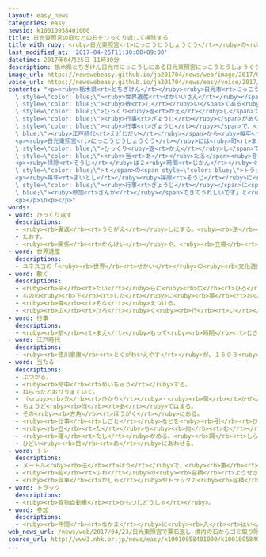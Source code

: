 ```yaml
---
layout: easy_news
categories: easy
newsid: k10010958401000
title: 日光東照宮の庭などの石をひっくり返して掃除する
title_with_ruby: <ruby>日光東照宮<rt>にっこうとうしょうぐう</rt></ruby>の<ruby>庭<rt>にわ</rt></ruby>などの<ruby>石<rt>いし</rt></ruby>をひっくり<ruby>返<rt>かえ</rt></ruby>して<ruby>掃除<rt>そうじ</rt></ruby>する
last_modified_at: '2017-04-25T11:30:00+09:00'
datetime: 2017年04月25日 11時30分
description: 栃木県とちぎけん日光市にっこうしにある日光東照宮にっこうとうしょうぐうと輪王寺りんのうじは、世界遺産せかいいさんになっています。
image_url: https://newswebeasy.github.io/ja201704/news/web/image/2017/04/25/k10010958401000.jpg
voice_url: https://newswebeasy.github.io/ja201704/news/easy/voice/2017/04/25/k10010958401000.mp3
contents: "<p><ruby>栃木県<rt>とちぎけん</rt></ruby><ruby>日光市<rt>にっこうし</rt></ruby>にある<ruby>日光東照宮<rt>にっこうとうしょうぐう</rt></ruby>と<ruby>輪王寺<rt>りんのうじ</rt></ruby>は、<span\
  \ style=\"color: blue;\"><ruby>世界遺産<rt>せかいいさん</rt></ruby></span>になっています。２３<ruby>日<rt>にち</rt></ruby>、この<ruby>神社<rt>じんじゃ</rt></ruby>と<ruby>寺<rt>てら</rt></ruby>の<ruby>庭<rt>にわ</rt></ruby>などに<span\
  \ style=\"color: blue;\"><ruby>敷<rt>し</rt></ruby>い</span>てある<ruby>栗石<rt>くりいし</rt></ruby>という<ruby>石<rt>いし</rt></ruby>を<span\
  \ style=\"color: blue;\">ひっくり<ruby>返<rt>かえ</rt></ruby>し</span>て<ruby>掃除<rt>そうじ</rt></ruby>する<span\
  \ style=\"color: blue;\"><ruby>行事<rt>ぎょうじ</rt></ruby></span>がありました。「<ruby>栗石返<rt>くりいしかえ</rt></ruby>し」という<span\
  \ style=\"color: blue;\"><ruby>行事<rt>ぎょうじ</rt></ruby></span>で、<span style=\"color:\
  \ blue;\"><ruby>江戸時代<rt>えどじだい</rt></ruby></span>から<ruby>毎年<rt>まいとし</rt></ruby><ruby>行<rt>おこな</rt></ruby>っています。</p>\n\
  <p><ruby>日光東照宮<rt>にっこうとうしょうぐう</rt></ruby>には<ruby>町<rt>まち</rt></ruby>の<ruby>人<rt>ひと</rt></ruby>３０００<ruby>人<rt>にん</rt></ruby>が<ruby>集<rt>あつ</rt></ruby>まって、<ruby>石<rt>いし</rt></ruby>を１つ１つ<ruby>手<rt>て</rt></ruby>で<span\
  \ style=\"color: blue;\">ひっくり<ruby>返<rt>かえ</rt></ruby>し</span>て、<ruby>石<rt>いし</rt></ruby>の<ruby>間<rt>あいだ</rt></ruby>の<ruby>葉<rt>は</rt></ruby>やごみなどを<ruby>取<rt>と</rt></ruby>ってきれいにしました。<ruby>石<rt>いし</rt></ruby>と<ruby>石<rt>いし</rt></ruby>が<span\
  \ style=\"color: blue;\"><ruby>当<rt>あ</rt></ruby>たる</span><ruby>音<rt>おと</rt></ruby>がして、<ruby>神社<rt>じんじゃ</rt></ruby>を<ruby>見<rt>み</rt></ruby>に<ruby>来<rt>き</rt></ruby>た<ruby>人<rt>ひと</rt></ruby>たちが<ruby>珍<rt>めずら</rt></ruby>しそうに<ruby>見<rt>み</rt></ruby>ていました。</p>\n\
  <p><ruby>掃除<rt>そうじ</rt></ruby>は２<ruby>時間<rt>じかん</rt></ruby>ぐらいで<ruby>終<rt>お</rt></ruby>わって、２<span\
  \ style=\"color: blue;\">ｔ</span>の<span style=\"color: blue;\">トラック</span>３<ruby>台<rt>だい</rt></ruby>のごみが<ruby>集<rt>あつ</rt></ruby>まりました。</p>\n\
  <p><ruby>毎年<rt>まいとし</rt></ruby><ruby>掃除<rt>そうじ</rt></ruby>に<ruby>来<rt>き</rt></ruby>ている<ruby>男性<rt>だんせい</rt></ruby>は「いつもは<ruby>見<rt>み</rt></ruby>ることができない<ruby>所<rt>ところ</rt></ruby>などに<ruby>入<rt>はい</rt></ruby>ることができます。<ruby>昔<rt>むかし</rt></ruby>からの<span\
  \ style=\"color: blue;\"><ruby>行事<rt>ぎょうじ</rt></ruby></span>に<span style=\"color:\
  \ blue;\"><ruby>参加<rt>さんか</rt></ruby></span>できてうれしいです」と<ruby>話<rt>はな</rt></ruby>していました。</p>\n\
  <p></p>\n<p></p>"
words:
- word: ひっくり返す
  descriptions:
  - <ruby><rb>裏返</rb><rt>うらがえ</rt></ruby>しにする。<ruby><rb>逆</rb><rt>さか</rt></ruby>さまにする。
  - たおす。
  - <ruby><rb>関係</rb><rt>かんけい</rt></ruby>や、<ruby><rb>立場</rb><rt>たちば</rt></ruby>を、あべこべにする。
- word: 世界遺産
  descriptions:
  - ユネスコの「<ruby><rb>世界</rb><rt>せかい</rt></ruby>の<ruby><rb>文化遺産</rb><rt>ぶんかいさん</rt></ruby><ruby><rb>及</rb><rt>およ</rt></ruby>び<ruby><rb>自然遺産</rb><rt>しぜんいさん</rt></ruby>の<ruby><rb>保護</rb><rt>ほご</rt></ruby>に<ruby><rb>関</rb><rt>かん</rt></ruby>する<ruby><rb>条約</rb><rt>じょうやく</rt></ruby>」（「<ruby><rb>世界遺産保護条約</rb><rt>せかいいさんほごじょうやく</rt></ruby>」）にもとづいて<ruby><rb>決</rb><rt>き</rt></ruby>められた、<ruby><rb>世界的</rb><rt>せかいてき</rt></ruby>に<ruby><rb>残</rb><rt>のこ</rt></ruby>す<ruby><rb>価値</rb><rt>かち</rt></ruby>があると<ruby><rb>認</rb><rt>みと</rt></ruby>められた<ruby><rb>文化</rb><rt>ぶんか</rt></ruby>や<ruby><rb>自然</rb><rt>しぜん</rt></ruby>。<ruby><rb>日本</rb><rt>にっぽん</rt></ruby>では、<ruby><rb>文化遺産</rb><rt>ぶんかいさん</rt></ruby>として<ruby><rb>姫路城</rb><rt>ひめじじょう</rt></ruby>や<ruby><rb>法隆寺</rb><rt>ほうりゅうじ</rt></ruby>・<ruby><rb>沖縄</rb><rt>おきなわ</rt></ruby>の<ruby><rb>首里城</rb><rt>しゅりじょう</rt></ruby>など、<ruby><rb>自然遺産</rb><rt>しぜんいさん</rt></ruby>として<ruby><rb>屋久島</rb><rt>やくしま</rt></ruby>や<ruby><rb>白神山地</rb><rt>しらかみさんち</rt></ruby>などが<ruby><rb>指定</rb><rt>してい</rt></ruby>されている。
- word: 敷く
  descriptions:
  - <ruby><rb>平</rb><rt>たい</rt></ruby>らに<ruby><rb>広</rb><rt>ひろ</rt></ruby>げる。
  - ものの<ruby><rb>下</rb><rt>した</rt></ruby>に<ruby><rb>置</rb><rt>お</rt></ruby>く。<ruby><rb>敷物</rb><rt>しきもの</rt></ruby>にする。
  - <ruby><rb>備</rb><rt>そな</rt></ruby>えつける。
  - <ruby><rb>広</rb><rt>ひろ</rt></ruby>く<ruby><rb>行</rb><rt>い</rt></ruby>きわたらせる。
- word: 行事
  descriptions:
  - <ruby><rb>前</rb><rt>まえ</rt></ruby>もって<ruby><rb>時期</rb><rt>じき</rt></ruby>を<ruby><rb>決</rb><rt>き</rt></ruby>めて<ruby><rb>行</rb><rt>おこな</rt></ruby>われる、もよおし。
- word: 江戸時代
  descriptions:
  - <ruby><rb>徳川家康</rb><rt>とくがわいえやす</rt></ruby>が、１６０３<ruby><rb>年</rb><rt>ねん</rt></ruby>に<ruby><rb>江戸</rb><rt>えど</rt></ruby>に<ruby><rb>幕府</rb><rt>ばくふ</rt></ruby>を<ruby><rb>開</rb><rt>ひら</rt></ruby>いてから、１８６７<ruby><rb>年</rb><rt>ねん</rt></ruby>にほろびるまでの<ruby><rb>約</rb><rt>やく</rt></ruby>２６０<ruby><rb>年間</rb><rt>ねんかん</rt></ruby>。<ruby><rb>鎖国</rb><rt>さこく</rt></ruby>のために<ruby><rb>日本</rb><rt>にっぽん</rt></ruby><ruby><rb>独特</rb><rt>どくとく</rt></ruby>の<ruby><rb>文化</rb><rt>ぶんか</rt></ruby>が<ruby><rb>栄</rb><rt>さか</rt></ruby>えた。「<ruby><rb>徳川時代</rb><rt>とくがわじだい</rt></ruby>」ともいう。
- word: 当たる
  descriptions:
  - ぶつかる。
  - <ruby><rb>命中</rb><rt>めいちゅう</rt></ruby>する。
  - ねらったとおりうまくいく。
  - （<ruby><rb>光</rb><rt>ひかり</rt></ruby>・<ruby><rb>風</rb><rt>かぜ</rt></ruby>などを）<ruby><rb>受</rb><rt>う</rt></ruby>けるようにする。
  - ちょうど<ruby><rb>当</rb><rt>あ</rt></ruby>てはまる。
  - その<ruby><rb>方角</rb><rt>ほうがく</rt></ruby>にある。
  - <ruby><rb>仕事</rb><rt>しごと</rt></ruby>などを<ruby><rb>引</rb><rt>ひ</rt></ruby>き<ruby><rb>受</rb><rt>う</rt></ruby>ける。
  - <ruby><rb>立</rb><rt>た</rt></ruby>ち<ruby><rb>向</rb><rt>む</rt></ruby>かう。
  - <ruby><rb>確</rb><rt>たし</rt></ruby>かめる。<ruby><rb>調</rb><rt>しら</rt></ruby>べる。
  - ひどい<ruby><rb>目</rb><rt>め</rt></ruby>にあわせる。
- word: トン
  descriptions:
  - メートル<ruby><rb>法</rb><rt>ほう</rt></ruby>で、<ruby><rb>重</rb><rt>おも</rt></ruby>さの<ruby><rb>単位</rb><rt>たんい</rt></ruby>の<ruby><rb>一</rb><rt>ひと</rt></ruby>つ。一トンは、一〇〇〇キログラム。<ruby><rb>記号</rb><rt>きごう</rt></ruby>は「t」。
  - <ruby><rb>船</rb><rt>ふね</rt></ruby>の<ruby><rb>容積</rb><rt>ようせき</rt></ruby>の<ruby><rb>単位</rb><rt>たんい</rt></ruby>。
  - <ruby><rb>貨車</rb><rt>かしゃ</rt></ruby>やトラックの<ruby><rb>容積</rb><rt>ようせき</rt></ruby>の<ruby><rb>単位</rb><rt>たんい</rt></ruby>。
- word: トラック
  descriptions:
  - <ruby><rb>貨物自動車</rb><rt>かもつじどうしゃ</rt></ruby>。
- word: 参加
  descriptions:
  - <ruby><rb>仲間</rb><rt>なかま</rt></ruby>に<ruby><rb>入</rb><rt>はい</rt></ruby>ること。
web_news_url: /news/web/2017/04/23/日光東照宮で栗石返し-境内の石からゴミ取り除く/
source_url: http://www3.nhk.or.jp/news/easy/k10010958401000/k10010958401000.html
...
```

